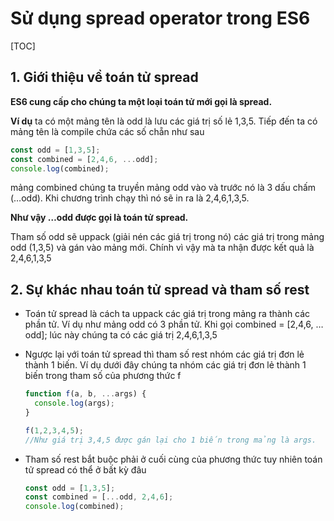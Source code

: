 # Sử dụng spread operator trong ES6

[TOC]

## 1. Giới thiệu về toán tử spread 

**ES6 cung cấp cho chúng ta một loại toán tử mới gọi là spread.** 

**Ví dụ** ta có một mảng tên là odd là lưu các giá trị số lẻ 1,3,5. Tiếp đến ta có mảng tên là compile chứa các số chẵn như sau

```js
const odd = [1,3,5];
const combined = [2,4,6, ...odd];
console.log(combined);
```

mảng combined chúng ta truyền mảng odd vào và trước nó là 3 dấu chấm (…odd). Khi chương trình chạy thì nó sẽ in ra là 2,4,6,1,3,5.

**Như vậy …odd được gọi là toán tử spread.**

Tham số odd sẽ uppack (giải nén các giá trị trong nó) các giá trị trong mảng odd (1,3,5) và gán vào mảng mới. Chính vì vậy mà ta nhận được kết quả là 2,4,6,1,3,5

## 2. Sự khác nhau toán tử spread và tham số rest

- Toán tử spread là cách ta uppack các giá trị trong mảng ra thành các phần tử. Ví dụ như mảng odd có 3 phần tử. Khi gọi combined = [2,4,6, …odd]; lúc này chúng ta có các giá trị 2,4,6,1,3,5

- Ngược lại với toán tử spread thì tham số rest nhóm các giá trị đơn lẻ thành 1 biến. Ví dụ dưới đây chúng ta nhóm các giá trị đơn lẻ thành 1 biến trong tham số của phương thức f

  ```js
  function f(a, b, ...args) {
    console.log(args);
  }
  
  f(1,2,3,4,5);
  //Như giá trị 3,4,5 được gán lại cho 1 biến trong mảng là args.
  ```

- Tham số rest bắt buộc phải ở cuối cùng của phương thức tuy nhiên toán tử spread có thể ở bất kỳ đâu

  ```js
  const odd = [1,3,5];
  const combined = [...odd, 2,4,6];
  console.log(combined);
  ```

  